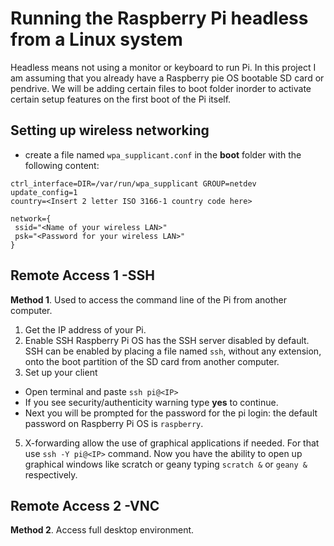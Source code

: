 # Running the Raspberry Pi headless from a Linux system
Headless means not using a monitor or keyboard to run Pi. In this project I am assuming that you already have a Raspberry pie OS bootable SD card or pendrive. We will be adding certain files to boot folder inorder to activate certain setup features on the first boot of the Pi itself.

## Setting up wireless networking
- create a file named `wpa_supplicant.conf` in the **boot** folder with the following content:
```
ctrl_interface=DIR=/var/run/wpa_supplicant GROUP=netdev
update_config=1
country=<Insert 2 letter ISO 3166-1 country code here>

network={
 ssid="<Name of your wireless LAN>"
 psk="<Password for your wireless LAN>"
}
```

## Remote Access 1 -SSH
**Method 1**. Used to access the command line of the Pi from another computer.
1. Get the IP address of your Pi.
2. Enable SSH
 Raspberry Pi OS has the SSH server disabled by default. SSH can be enabled by placing a file named `ssh`, without any extension, onto the boot partition of the SD card from another computer.
4. Set up your client
 - Open terminal and paste `ssh pi@<IP>`
 - If you see  security/authenticity warning type **yes** to continue.
 - Next you will be prompted for the password for the pi login: the default password on Raspberry Pi OS is `raspberry`.
5. X-forwarding allow the use of graphical applications if needed.
 For that use `ssh -Y pi@<IP>` command. Now you have the ability to open up graphical windows like scratch or geany typing `scratch &` or `geany &` respectively.

## Remote Access 2 -VNC
**Method 2**. Access full desktop environment.
